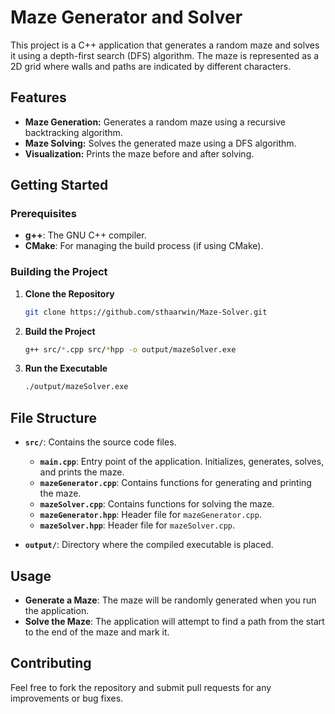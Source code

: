 # Maze Generator and Solver

This project is a C++ application that generates a random maze and solves it using a depth-first search (DFS) algorithm. The maze is represented as a 2D grid where walls and paths are indicated by different characters.

## Features

- **Maze Generation:** Generates a random maze using a recursive backtracking algorithm.
- **Maze Solving:** Solves the generated maze using a DFS algorithm.
- **Visualization:** Prints the maze before and after solving.

## Getting Started

### Prerequisites

- **g++**: The GNU C++ compiler.
- **CMake**: For managing the build process (if using CMake).

### Building the Project

1. **Clone the Repository**

   ```bash
   git clone https://github.com/sthaarwin/Maze-Solver.git

2. **Build the Project**
    ```bash
    g++ src/*.cpp src/*hpp -o output/mazeSolver.exe

3. **Run the Executable**
    ```bash
    ./output/mazeSolver.exe

## File Structure

- **`src/`**: Contains the source code files.
  - **`main.cpp`**: Entry point of the application. Initializes, generates, solves, and prints the maze.
  - **`mazeGenerator.cpp`**: Contains functions for generating and printing the maze.
  - **`mazeSolver.cpp`**: Contains functions for solving the maze.
  - **`mazeGenerator.hpp`**: Header file for `mazeGenerator.cpp`.
  - **`mazeSolver.hpp`**: Header file for `mazeSolver.cpp`.

- **`output/`**: Directory where the compiled executable is placed.

## Usage

- **Generate a Maze**: The maze will be randomly generated when you run the application.
- **Solve the Maze**: The application will attempt to find a path from the start to the end of the maze and mark it.

## Contributing

Feel free to fork the repository and submit pull requests for any improvements or bug fixes.

